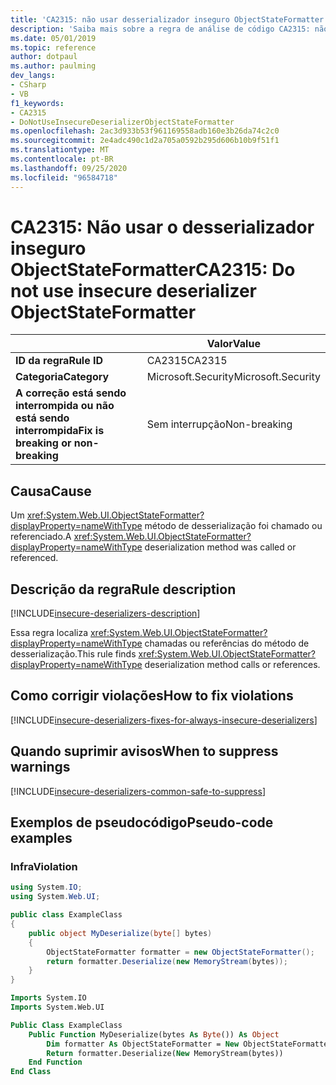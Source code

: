 ```yaml
---
title: 'CA2315: não usar desserializador inseguro ObjectStateFormatter (análise de código)'
description: 'Saiba mais sobre a regra de análise de código CA2315: não use o desserializador inseguro ObjectStateFormatter'
ms.date: 05/01/2019
ms.topic: reference
author: dotpaul
ms.author: paulming
dev_langs:
- CSharp
- VB
f1_keywords:
- CA2315
- DoNotUseInsecureDeserializerObjectStateFormatter
ms.openlocfilehash: 2ac3d933b53f961169558adb160e3b26da74c2c0
ms.sourcegitcommit: 2e4adc490c1d2a705a0592b295d606b10b9f51f1
ms.translationtype: MT
ms.contentlocale: pt-BR
ms.lasthandoff: 09/25/2020
ms.locfileid: "96584718"
---
```

# <a name="ca2315-do-not-use-insecure-deserializer-objectstateformatter"></a><span data-ttu-id="13300-103">CA2315: Não usar o desserializador inseguro ObjectStateFormatter</span><span class="sxs-lookup"><span data-stu-id="13300-103">CA2315: Do not use insecure deserializer ObjectStateFormatter</span></span>

| | <span data-ttu-id="13300-104">Valor</span><span class="sxs-lookup"><span data-stu-id="13300-104">Value</span></span> |
|-|-|
| <span data-ttu-id="13300-105">**ID da regra**</span><span class="sxs-lookup"><span data-stu-id="13300-105">**Rule ID**</span></span> |<span data-ttu-id="13300-106">CA2315</span><span class="sxs-lookup"><span data-stu-id="13300-106">CA2315</span></span>|
| <span data-ttu-id="13300-107">**Categoria**</span><span class="sxs-lookup"><span data-stu-id="13300-107">**Category**</span></span> |<span data-ttu-id="13300-108">Microsoft.Security</span><span class="sxs-lookup"><span data-stu-id="13300-108">Microsoft.Security</span></span>|
| <span data-ttu-id="13300-109">**A correção está sendo interrompida ou não está sendo interrompida**</span><span class="sxs-lookup"><span data-stu-id="13300-109">**Fix is breaking or non-breaking**</span></span> |<span data-ttu-id="13300-110">Sem interrupção</span><span class="sxs-lookup"><span data-stu-id="13300-110">Non-breaking</span></span>|

## <a name="cause"></a><span data-ttu-id="13300-111">Causa</span><span class="sxs-lookup"><span data-stu-id="13300-111">Cause</span></span>

<span data-ttu-id="13300-112">Um <xref:System.Web.UI.ObjectStateFormatter?displayProperty=nameWithType> método de desserialização foi chamado ou referenciado.</span><span class="sxs-lookup"><span data-stu-id="13300-112">A <xref:System.Web.UI.ObjectStateFormatter?displayProperty=nameWithType> deserialization method was called or referenced.</span></span>

## <a name="rule-description"></a><span data-ttu-id="13300-113">Descrição da regra</span><span class="sxs-lookup"><span data-stu-id="13300-113">Rule description</span></span>

[!INCLUDE[insecure-deserializers-description](~/includes/code-analysis/insecure-deserializers-description.md)]

<span data-ttu-id="13300-114">Essa regra localiza <xref:System.Web.UI.ObjectStateFormatter?displayProperty=nameWithType> chamadas ou referências do método de desserialização.</span><span class="sxs-lookup"><span data-stu-id="13300-114">This rule finds <xref:System.Web.UI.ObjectStateFormatter?displayProperty=nameWithType> deserialization method calls or references.</span></span>

## <a name="how-to-fix-violations"></a><span data-ttu-id="13300-115">Como corrigir violações</span><span class="sxs-lookup"><span data-stu-id="13300-115">How to fix violations</span></span>

[!INCLUDE[insecure-deserializers-fixes-for-always-insecure-deserializers](~/includes/code-analysis/insecure-deserializers-fixes-for-always-insecure-deserializers.md)]

## <a name="when-to-suppress-warnings"></a><span data-ttu-id="13300-116">Quando suprimir avisos</span><span class="sxs-lookup"><span data-stu-id="13300-116">When to suppress warnings</span></span>

[!INCLUDE[insecure-deserializers-common-safe-to-suppress](~/includes/code-analysis/insecure-deserializers-common-safe-to-suppress.md)]

## <a name="pseudo-code-examples"></a><span data-ttu-id="13300-117">Exemplos de pseudocódigo</span><span class="sxs-lookup"><span data-stu-id="13300-117">Pseudo-code examples</span></span>

### <a name="violation"></a><span data-ttu-id="13300-118">Infra</span><span class="sxs-lookup"><span data-stu-id="13300-118">Violation</span></span>

```csharp
using System.IO;
using System.Web.UI;

public class ExampleClass
{
    public object MyDeserialize(byte[] bytes)
    {
        ObjectStateFormatter formatter = new ObjectStateFormatter();
        return formatter.Deserialize(new MemoryStream(bytes));
    }
}
```

```vb
Imports System.IO
Imports System.Web.UI

Public Class ExampleClass
    Public Function MyDeserialize(bytes As Byte()) As Object
        Dim formatter As ObjectStateFormatter = New ObjectStateFormatter()
        Return formatter.Deserialize(New MemoryStream(bytes))
    End Function
End Class
```
